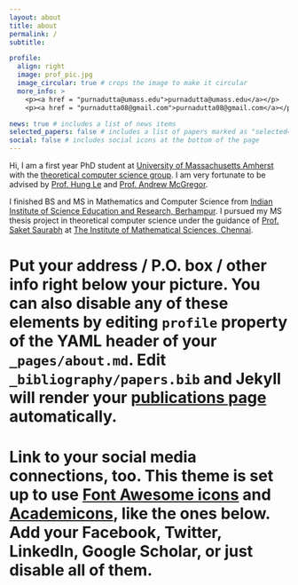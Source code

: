 ```yaml
---
layout: about
title: about
permalink: /
subtitle: 

profile:
  align: right
  image: prof_pic.jpg
  image_circular: true # crops the image to make it circular
  more_info: >
    <p><a href = "purnadutta@umass.edu">purnadutta@umass.edu</a></p>
    <p><a href = "purnadutta08@gmail.com">purnadutta08@gmail.com</a></p>

news: true # includes a list of news items
selected_papers: false # includes a list of papers marked as "selected={true}"
social: false # includes social icons at the bottom of the page
---
```


<p>Hi, I am a first year PhD student at <a href="https://www.umass.edu/">University of Massachusetts Amherst</a> with the <a href="https://groups.cs.umass.edu/theory/">theoretical computer science group</a>. I am very fortunate to be advised by <a href="https://hunglvosu.github.io/">Prof. Hung Le</a> and <a href="https://people.cs.umass.edu/~mcgregor/">Prof. Andrew McGregor</a>.</p>
        
<p>I finished BS and MS in Mathematics and Computer Science from <a href="https://www.iiserbpr.ac.in/">Indian Institute of Science Education and Research, Berhampur</a>. I pursued my MS thesis project in theoretical computer science under the guidance of <a href="https://sites.google.com/view/sakethome">Prof. Saket Saurabh</a> at <a href="https://www.imsc.res.in/">The Institute of Mathematical Sciences, Chennai</a>.</p>

# Put your address / P.O. box / other info right below your picture. You can also disable any of these elements by editing `profile` property of the YAML header of your `_pages/about.md`. Edit `_bibliography/papers.bib` and Jekyll will render your [publications page](/al-folio/publications/) automatically.

# Link to your social media connections, too. This theme is set up to use [Font Awesome icons](https://fontawesome.com/) and [Academicons](https://jpswalsh.github.io/academicons/), like the ones below. Add your Facebook, Twitter, LinkedIn, Google Scholar, or just disable all of them.
